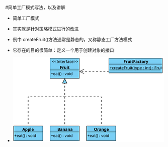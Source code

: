 #简单工厂模式写法，以及讲解

- 简单工厂模式
- 其实就是针对策略模式进行的改进
- 例中 createFruit()方法通常是静态的，又称静态工厂方法模式

- 它存在的目的很简单：定义一个用于创建对象的接口
- ![UML示意图](https://github.com/pigzhuzhu55/Design/blob/master/src/example/factory/simple/12.svg?raw=true)

